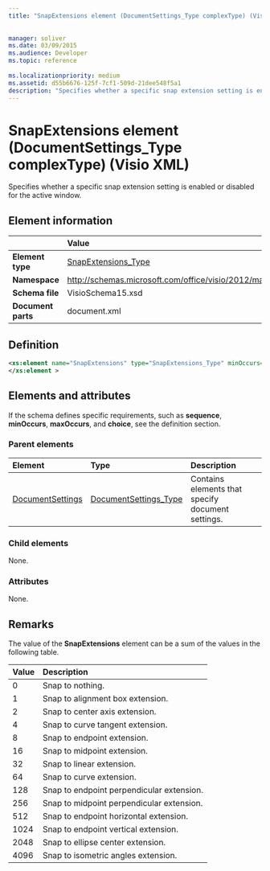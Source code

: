```yaml
---
title: "SnapExtensions element (DocumentSettings_Type complexType) (Visio XML)"
 
 
manager: soliver
ms.date: 03/09/2015
ms.audience: Developer
ms.topic: reference
 
ms.localizationpriority: medium
ms.assetid: d55b6676-125f-7cf1-509d-21dee548f5a1
description: "Specifies whether a specific snap extension setting is enabled or disabled for the active window."
---
```


# SnapExtensions element (DocumentSettings_Type complexType) (Visio XML)

Specifies whether a specific snap extension setting is enabled or disabled for the active window. 
  
## Element information

||Value |
|:-----|:-----|
|**Element type** <br/> |[SnapExtensions_Type](snapextensions_type-complextypevisio-xml.md) <br/> |
|**Namespace** <br/> |http://schemas.microsoft.com/office/visio/2012/main  <br/> |
|**Schema file** <br/> |VisioSchema15.xsd  <br/> |
|**Document parts** <br/> |document.xml  <br/> |
   
## Definition

```XML
<xs:element name="SnapExtensions" type="SnapExtensions_Type" minOccurs="0" maxOccurs="1" >
</xs:element >
```

## Elements and attributes

If the schema defines specific requirements, such as **sequence**, **minOccurs**, **maxOccurs**, and **choice**, see the definition section. 
  
### Parent elements

|**Element**|**Type**|**Description**|
|:-----|:-----|:-----|
|[DocumentSettings](documentsettings-element-visiodocument_type-complextypevisio-xml.md) <br/> |[DocumentSettings_Type](documentsettings_type-complextypevisio-xml.md) <br/> |Contains elements that specify document settings. |
   
### Child elements

None.
  
### Attributes

None.
  
## Remarks

The value of the **SnapExtensions** element can be a sum of the values in the following table. 
  
|**Value**|**Description**|
|:-----|:-----|
|0  <br/> |Snap to nothing. |
|1  <br/> |Snap to alignment box extension. |
|2  <br/> |Snap to center axis extension. |
|4  <br/> |Snap to curve tangent extension. |
|8  <br/> |Snap to endpoint extension. |
|16  <br/> |Snap to midpoint extension. |
|32  <br/> |Snap to linear extension. |
|64  <br/> |Snap to curve extension. |
|128  <br/> |Snap to endpoint perpendicular extension. |
|256  <br/> |Snap to midpoint perpendicular extension. |
|512  <br/> |Snap to endpoint horizontal extension. |
|1024  <br/> |Snap to endpoint vertical extension. |
|2048  <br/> |Snap to ellipse center extension. |
|4096  <br/> |Snap to isometric angles extension. |
   

